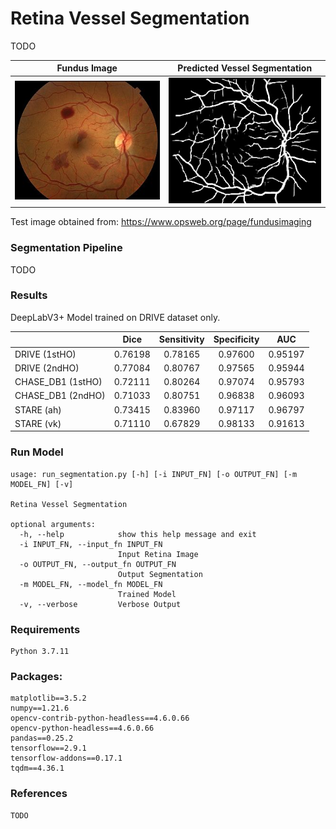 # Retina Vessel Segmentation

TODO

<div align="center">

|          Fundus Image          |        Predicted Vessel Segmentation        | 
|:------------------------------:|:-------------------------------------------:|
| ![](assets/ret-hem250-304.jpg) | ![](assets/ret-hem250-304_segmentation.jpg) |

</div>

Test image obtained from: https://www.opsweb.org/page/fundusimaging

### Segmentation Pipeline

TODO

### Results

DeepLabV3+ Model trained on DRIVE dataset only.

|                   |  Dice   | Sensitivity | Specificity |   AUC   |
|:------------------|:-------:|:-----------:|:-----------:|:-------:|
| DRIVE (1stHO)     | 0.76198 |   0.78165   |   0.97600   | 0.95197 |
| DRIVE (2ndHO)     |0.77084  |   0.80767   |   0.97565   | 0.95944 |
| CHASE_DB1 (1stHO) | 0.72111 |   0.80264   |   0.97074   | 0.95793 |
| CHASE_DB1 (2ndHO) | 0.71033 |   0.80751   |   0.96838   | 0.96093 |
| STARE (ah)        | 0.73415 |   0.83960   |   0.97117   | 0.96797 | 
| STARE (vk)        | 0.71110 |   0.67829   |   0.98133   | 0.91613 |


### Run Model
```
usage: run_segmentation.py [-h] [-i INPUT_FN] [-o OUTPUT_FN] [-m MODEL_FN] [-v]

Retina Vessel Segmentation

optional arguments:
  -h, --help            show this help message and exit
  -i INPUT_FN, --input_fn INPUT_FN
                        Input Retina Image
  -o OUTPUT_FN, --output_fn OUTPUT_FN
                        Output Segmentation
  -m MODEL_FN, --model_fn MODEL_FN
                        Trained Model
  -v, --verbose         Verbose Output
```

### Requirements

```
Python 3.7.11
```

### Packages:

```
matplotlib==3.5.2
numpy==1.21.6
opencv-contrib-python-headless==4.6.0.66
opencv-python-headless==4.6.0.66
pandas==0.25.2
tensorflow==2.9.1
tensorflow-addons==0.17.1
tqdm==4.36.1
```

### References

```
TODO
```
